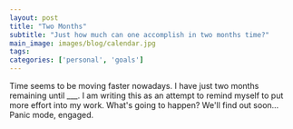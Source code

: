 ```yaml
---
layout: post
title: "Two Months"
subtitle: "Just how much can one accomplish in two months time?"
main_image: images/blog/calendar.jpg
tags:
categories: ['personal', 'goals']
---
```


Time seems to be moving faster nowadays. I have just two months remaining until ___. I am writing this as an attempt to remind myself to put more effort into my work. What's going to happen? We'll find out soon... Panic mode, engaged.
